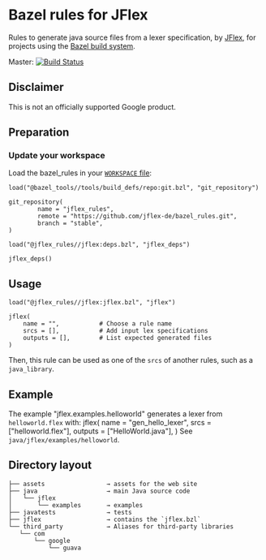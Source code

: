 # Bazel rules for JFlex

Rules to generate java source files from a lexer specification, by [JFlex][gh-jflex],
for projects using the [Bazel build system][bazel].

Master: [![Build Status](https://api.cirrus-ci.com/github/jflex-de/bazel_rules.svg)](https://cirrus-ci.com/github/jflex-de/bazel_rules)

## Disclaimer

This is not an officially supported Google product.

## Preparation
### Update your workspace

Load the bazel_rules in your [`WORKSPACE` file][be_workspace]:

    load("@bazel_tools//tools/build_defs/repo:git.bzl", "git_repository")

    git_repository(
            name = "jflex_rules",
            remote = "https://github.com/jflex-de/bazel_rules.git",
            branch = "stable",
    )

    load("@jflex_rules//jflex:deps.bzl", "jflex_deps")

    jflex_deps()


## Usage

    load("@jflex_rules//jflex:jflex.bzl", "jflex")

    jflex(
        name = "",           # Choose a rule name
        srcs = [],           # Add input lex specifications
        outputs = [],        # List expected generated files
    )

Then, this rule can be used as one of the `srcs` of another rules, such as a `java_library`.

## Example
 The example "jflex.examples.helloworld" generates a lexer from `helloworld.flex` with:
     jflex(
        name = "gen_hello_lexer",
        srcs = ["helloworld.flex"],
        outputs = ["HelloWorld.java"],
    )
 See `java/jflex/examples/helloworld`.
 ## Directory layout
 ```
├── assets                 → assets for the web site
├── java                   → main Java source code
│   └── jflex
│       └── examples       → examples
├── javatests              → tests
├── jflex                  → contains the `jflex.bzl`
└── third_party            → Aliases for third-party libraries
    └── com
        └── google
            └── guava
```


[bazel]: http://bazel.build/
[gh-jflex]: https://github.com/jflex-de/jflex
[be_maven_jar]: https://docs.bazel.build/versions/master/be/workspace.html#maven_jar
[be_workspace]: https://docs.bazel.build/versions/master/tutorial/java.html#set-up-the-workspace 
